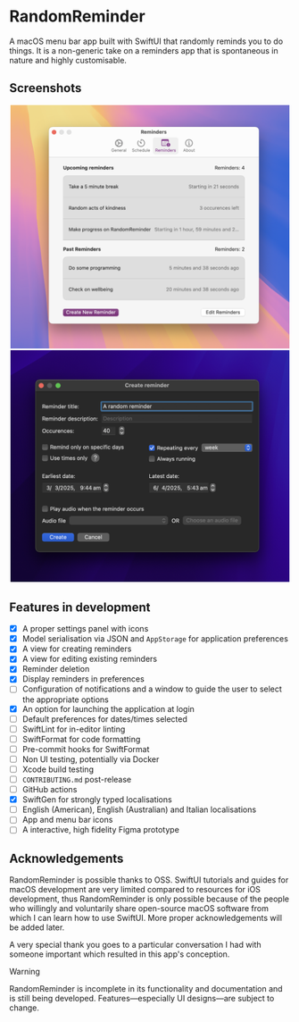 # RandomReminder

A macOS menu bar app built with SwiftUI that randomly reminds you to do things. 
It is a non-generic take on a reminders app that is spontaneous in nature and highly customisable.

## Screenshots
<p align="center">
    <img src="docs/reminders.png" alt="Reminders" width="500">
    <img src="docs/create_new_reminder.png" alt="Create new reminder" width="500">
</p>

## Features in development
- [x] A proper settings panel with icons
- [x] Model serialisation via JSON and `AppStorage` for application preferences
- [x] A view for creating reminders
- [x] A view for editing existing reminders
- [x] Reminder deletion
- [x] Display reminders in preferences
- [ ] Configuration of notifications and a window to guide the user to select the appropriate options
- [x] An option for launching the application at login
- [ ] Default preferences for dates/times selected
- [ ] SwiftLint for in-editor linting
- [ ] SwiftFormat for code formatting
- [ ] Pre-commit hooks for SwiftFormat
- [ ] Non UI testing, potentially via Docker
- [ ] Xcode build testing
- [ ] `CONTRIBUTING.md` post-release
- [ ] GitHub actions
- [x] SwiftGen for strongly typed localisations
- [ ] English (American), English (Australian) and Italian localisations
- [ ] App and menu bar icons
- [ ] A interactive, high fidelity Figma prototype

## Acknowledgements
RandomReminder is possible thanks to OSS. SwiftUI tutorials and guides for macOS development are very limited compared to resources for iOS development, thus RandomReminder is only possible because of the people who willingly and voluntarily share open-source macOS software from which I can learn how to use SwiftUI. More proper acknowledgements will be added later.

A very special thank you goes to a particular conversation I had with someone important which resulted in this app's conception.

> [!WARNING]
> RandomReminder is incomplete in its functionality and documentation and is still being developed. Features—especially UI designs—are subject to change.
